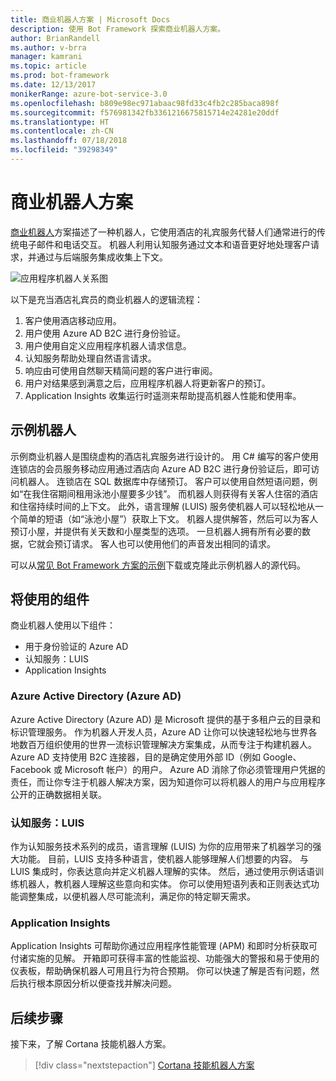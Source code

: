 ```yaml
---
title: 商业机器人方案 | Microsoft Docs
description: 使用 Bot Framework 探索商业机器人方案。
author: BrianRandell
ms.author: v-brra
manager: kamrani
ms.topic: article
ms.prod: bot-framework
ms.date: 12/13/2017
monikerRange: azure-bot-service-3.0
ms.openlocfilehash: b809e98ec971abaac98fd33c4fb2c285baca898f
ms.sourcegitcommit: f576981342fb3361216675815714e24281e20ddf
ms.translationtype: HT
ms.contentlocale: zh-CN
ms.lasthandoff: 07/18/2018
ms.locfileid: "39298349"
---
```

# <a name="commerce-bot-scenario"></a>商业机器人方案
[商业机器人](bot-service-scenario-commerce.md)方案描述了一种机器人，它使用酒店的礼宾服务代替人们通常进行的传统电子邮件和电话交互。 机器人利用认知服务通过文本和语音更好地处理客户请求，并通过与后端服务集成收集上下文。

![应用程序机器人关系图](~/media/scenarios/bot-service-scenario-commerce-bot.png)

以下是充当酒店礼宾员的商业机器人的逻辑流程：

1. 客户使用酒店移动应用。
2. 用户使用 Azure AD B2C 进行身份验证。
3. 用户使用自定义应用程序机器人请求信息。 
4. 认知服务帮助处理自然语言请求。
5. 响应由可使用自然聊天精简问题的客户进行审阅。
6. 用户对结果感到满意之后，应用程序机器人将更新客户的预订。
7. Application Insights 收集运行时遥测来帮助提高机器人性能和使用率。

## <a name="sample-bot"></a>示例机器人
示例商业机器人是围绕虚构的酒店礼宾服务进行设计的。 用 C# 编写的客户使用连锁店的会员服务移动应用通过酒店向 Azure AD B2C 进行身份验证后，即可访问机器人。 连锁店在 SQL 数据库中存储预订。 客户可以使用自然短语问题，例如“在我住宿期间租用泳池小屋要多少钱”。 而机器人则获得有关客人住宿的酒店和住宿持续时间的上下文。 此外，语言理解 (LUIS) 服务使机器人可以轻松地从一个简单的短语（如“泳池小屋”）获取上下文。 机器人提供解答，然后可以为客人预订小屋，并提供有关天数和小屋类型的选项。 一旦机器人拥有所有必要的数据，它就会预订请求。 客人也可以使用他们的声音发出相同的请求。

可以从[常见 Bot Framework 方案的示例](https://aka.ms/bot/scenarios)下载或克隆此示例机器人的源代码。

## <a name="components-youll-use"></a>将使用的组件
商业机器人使用以下组件：
-   用于身份验证的 Azure AD
-   认知服务：LUIS
-   Application Insights

### <a name="azure-active-directory-azure-ad"></a>Azure Active Directory (Azure AD)
Azure Active Directory (Azure AD) 是 Microsoft 提供的基于多租户云的目录和标识管理服务。 作为机器人开发人员，Azure AD 让你可以快速轻松地与世界各地数百万组织使用的世界一流标识管理解决方案集成，从而专注于构建机器人。 Azure AD 支持使用 B2C 连接器，目的是确定使用外部 ID（例如 Google、Facebook 或 Microsoft 帐户）的用户。 Azure AD 消除了你必须管理用户凭据的责任，而让你专注于机器人解决方案，因为知道你可以将机器人的用户与应用程序公开的正确数据相关联。

### <a name="cognitive-services-luis"></a>认知服务：LUIS
作为认知服务技术系列的成员，语言理解 (LUIS) 为你的应用带来了机器学习的强大功能。 目前，LUIS 支持多种语言，使机器人能够理解人们想要的内容。 与 LUIS 集成时，你表达意向并定义机器人理解的实体。 然后，通过使用示例话语训练机器人，教机器人理解这些意向和实体。 你可以使用短语列表和正则表达式功能调整集成，以便机器人尽可能流利，满足你的特定聊天需求。

### <a name="application-insights"></a>Application Insights
Application Insights 可帮助你通过应用程序性能管理 (APM) 和即时分析获取可付诸实施的见解。 开箱即可获得丰富的性能监视、功能强大的警报和易于使用的仪表板，帮助确保机器人可用且行为符合预期。 你可以快速了解是否有问题，然后执行根本原因分析以便查找并解决问题。

## <a name="next-steps"></a>后续步骤
接下来，了解 Cortana 技能机器人方案。

> [!div class="nextstepaction"]
> [Cortana 技能机器人方案](bot-service-scenario-cortana-skill.md)
